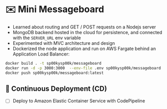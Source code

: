 # ✉️ Mini Messageboard

+ Learned about routing and GET / POST requests on a Nodejs server
+ MongoDB backend hosted in the cloud for persistence, and connected with the `SERVER_URL` env variable
+ Experimented with MVC architecture and design
+ Dockerized the node application and run on AWS Fargate behind an Application Load Balancer:

```sh
docker build . -t sp00kysp00k/messageboard
docker run -d -p 3000:3000  --env-file .env sp00kysp00k/messageboard
docker push sp00kysp00k/messageboard:latest
```

## 🚀 Continuous Deployment (CD)
- [ ] Deploy to Amazon Elastic Container Service with CodePipeline
